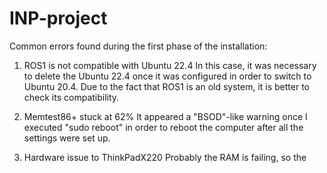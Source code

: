 # INP-project
Common errors found during the first phase of the installation:

1. ROS1 is not compatible with Ubuntu 22.4
  In this case, it was necessary to delete the Ubuntu 22.4 once it was configured in order to switch to Ubuntu 20.4. Due to the fact that ROS1 is an old system, it is better
  to check its compatibility.
  
2. Memtest86+ stuck at 62%
  It appeared a "BSOD"-like warning once I executed "sudo reboot" in order to reboot the computer after all the settings were set up.
  
3. Hardware issue to ThinkPadX220
  Probably the RAM is failing, so the 
